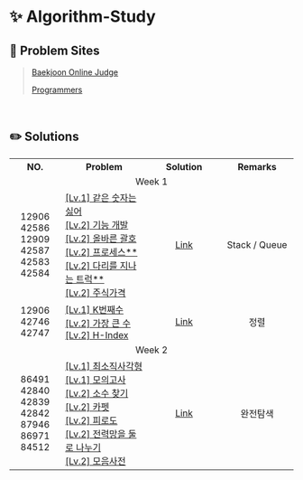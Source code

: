 # ✨ Algorithm-Study

## 🔗 Problem Sites

> [Baekjoon Online Judge](https://www.acmicpc.net)
>
> [Programmers](https://school.programmers.co.kr/learn/challenges)

<br>

## ✏️ Solutions


<table>
  <tr>
    <th align="center" width="120">NO.</th>
    <th align="center" width="280">Problem</th>
    <th align="center" width="210">Solution</th>
    <th align="center" width="200">Remarks</th>
  </tr>
  <tr>
    <td align="center" colspan="4">Week 1</td>
  </tr>
   <tr>
    <td align="center">
      12906
      42586
      12909
      42587
      42583
      42584
    </td>
    <td align="left">
      <a href="https://school.programmers.co.kr/learn/courses/30/lessons/12906">[Lv.1] 같은 숫자는 싫어</a><br>
      <a href="https://school.programmers.co.kr/learn/courses/30/lessons/12906">[Lv.2] 기능 개발</a><br>
      <a href="https://school.programmers.co.kr/learn/courses/30/lessons/12906">[Lv.2] 올바른 괄호</a><br>
      <a href="https://school.programmers.co.kr/learn/courses/30/lessons/12906">[Lv.2] 프로세스**</a><br>
      <a href="https://school.programmers.co.kr/learn/courses/30/lessons/42583">[Lv.2] 다리를 지나는 트럭**</a><br>
      <a href="https://school.programmers.co.kr/learn/courses/30/lessons/42584">[Lv.2] 주식가격</a>
    </td>
  	 <td align="center">
       <a href="https://github.com/kimdoha/Algorithm-Study/tree/main/programmers/stack-queue">Link</a>
     </td>
     <td align="center">Stack / Queue</td>
  </tr>
  <tr>
    <td align="center">
      12906
      42746
      42747
    </td>
    <td align="left">
      <a href="https://school.programmers.co.kr/learn/courses/30/lessons/42748">[Lv.1] K번째수</a><br>
      <a href="https://school.programmers.co.kr/learn/courses/30/lessons/42746">[Lv.2] 가장 큰 수</a><br>
      <a href="https://school.programmers.co.kr/learn/courses/30/lessons/42747">[Lv.2] H-Index</a><br>
    </td>
  	 <td align="center">
       <a href="https://github.com/kimdoha/Algorithm-Study/tree/main/programmers/stack-queue">Link</a>
     </td>
     <td align="center">정렬</td>
  </tr>
  <td align="center" colspan="4">Week 2</td>
    <tr>
    <td align="center">
      86491
      42840
      42839
      42842
      87946
      86971
      84512
    </td>
    <td align="left">
      <a href="https://school.programmers.co.kr/learn/courses/30/lessons/86491">[Lv.1] 최소직사각형</a><br>
      <a href="https://school.programmers.co.kr/learn/courses/30/lessons/42840">[Lv.1] 모의고사</a><br>
      <a href="https://school.programmers.co.kr/learn/courses/30/lessons/42839">[Lv.2] 소수 찾기</a><br>
      <a href="https://school.programmers.co.kr/learn/courses/30/lessons/42842">[Lv.2] 카펫</a><br>
      <a href="https://school.programmers.co.kr/learn/courses/30/lessons/87946">[Lv.2] 피로도</a><br>
      <a href="https://school.programmers.co.kr/learn/courses/30/lessons/86971">[Lv.2] 전력망을 둘로 나누기</a><br>
      <a href="https://school.programmers.co.kr/learn/courses/30/lessons/84512">[Lv.2] 모음사전</a><br>
    </td>
  	<td align="center">
       <a href="https://github.com/kimdoha/Algorithm-Study/tree/main/programmers/stack-queue">Link</a>
    </td>
    <td align="center">완전탐색</td>
  </tr>
  
</table>
